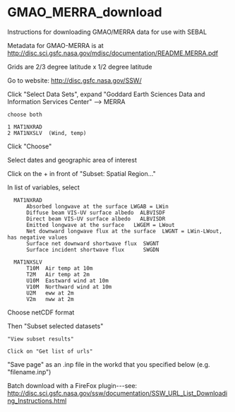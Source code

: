 # GMAO_MERRA_download
Instructions for downloading GMAO/MERRA data for use with SEBAL

Metadata for GMAO-MERRA is at http://disc.sci.gsfc.nasa.gov/mdisc/documentation/README.MERRA.pdf

Grids are 2/3 degree latitude x 1/2 degree latitude

Go to website:  http://disc.gsfc.nasa.gov/SSW/

 Click "Select Data Sets", expand "Goddard Earth Sciences Data and Information Services Center"
    -->  MERRA
    
    choose both 
    
	1 MAT1NXRAD
  	2 MAT1NXSLV  (Wind, temp)
  	
  Click "Choose"
  
  Select dates and geographic area of interest
  
  Click on the + in front of "Subset: Spatial Region..."
  
  In list of variables, select 
  
	  MAT1NXRAD
		  Absorbed longwave at the surface LWGAB = LWin
		  Diffuse beam VIS-UV surface albedo  ALBVISDF
		  Direct beam VIS-UV surface albedo   ALBVISDR
		  Emitted longwave at the surface   LWGEM = LWout
		  Net downward longwave flux at the surface  LWGNT = LWin-LWout, has negative values
		  Surface net downward shortwave flux  SWGNT
		  Surface incident shortwave flux      SWGDN

	  MAT1NXSLV
		  T10M  Air temp at 10m
		  T2M   Air temp at 2m
		  U10M  Eastward wind at 10m
		  V10M  Northward wind at 10m
		  U2M   eww at 2m
		  V2m   nww at 2m
  Choose netCDF format
  
  Then "Subset selected datasets"
  
  	"View subset results"
  	
  	Click on "Get list of urls"
  	
  "Save page" as an .inp file in the workd that you specified below (e.g. "filename.inp")
  
  Batch download with a FireFox plugin---see:  
  http://disc.sci.gsfc.nasa.gov/ssw/documentation/SSW_URL_List_Downloading_Instructions.html
